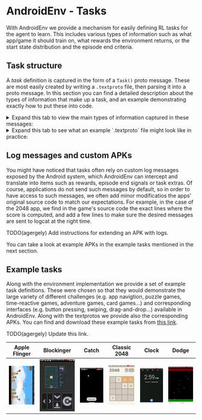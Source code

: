 # AndroidEnv - Tasks

<!-- copybara:strip_begin -->

<!--*
# Document freshness: For more information, see go/fresh-source.
freshness: { owner: 'agergely' reviewed: '2021-02-19' }
*-->

<!-- copybara:strip_end -->

With AndroidEnv we provide a mechanism for easily defining RL tasks for the
agent to learn. This includes various types of information such as what app/game
it should train on, what rewards the environment returns, or the start state
distribution and the episode end criteria.

## Task structure

A *task* definition is captured in the form of a `Task()` proto message. These
are most easily created by writing a `.textproto` file, then parsing it into a
proto message. In this section you can find a detailed description about the
types of information that make up a task, and an example demonstrating exactly
how to put these into code.

<details>
  <summary>Expand this tab to view the main types of information captured in these messages: </summary>

*   `id`: An ID used to identify the task.

*   `setup_steps`: These are steps the environment will perform right after
    launching the simulator. Possible steps include:

    *   `install_apk`: Installs an application from a specified path to the APK
        file.
    *   `start_activity`: Launches the requested app/activity.
    *   `rotate`: Sets the orientation of the device (landscape/portrait).

*   `reset_steps`: These are steps the environment will perform right at the
    beginning of a new RL episode. Possible steps include:

    *   `force_stop`: Stops a given app.
    *   `start_activity`: Launches the requested app/activity.
    *   `start_screen_pinning`: Restricts the agent's interaction to a
        particular activity through
        [screen pinning](https://support.google.com/android/answer/9455138?hl=en),
        meaning the agent will not be able to quit the given app.
    *   `clear_cache`: Clears the cache of a given app.

*   `success_conditions`: For each success condition defined, the environment
    will make sure that these conditions were met after finishing `setup_steps`
    and `reset_steps`. They might include conditions such as:

    *   `check_install`: Makes sure that the request app was successfully
        installed.
    *   `wait_for_app_screen`: Waits until the request app was successfully
        launched.

*   `expected_app_screen`: If this value is set to a particular activity, the
    environment will periodically check if the agent is still interacting with
    said activity, making sure it has not accidentally quit the application we
    want it to be training on.

*   `max_duration_sec`: Puts a time limit on the episodes, triggering an episode
    reset if the current episode has lasted too long.

*   `max_duration_steps`: Puts a step limit on the episodes, triggering an
    episode reset once the agent has reached the specified limit.

*   `log_parsing_config`: If the environment is parsing logcat messages, this
    field will determine what information it should listen for using regular
    expressions.

    *   `filters`: The environment filters log messages for these labels which
        signify that such messages were meant to be parsed by AndroidEnv.
    *   `log_regexps`: Once a log message was identified as relevant using the
        filters, the environment parses its contents using these regular
        expressions. For example, an application might be sending log messages
        of the form `reward: 1.0`, then the task will capture this info using
        the regexp `^[Rr]eward: ([-+]?[0-9]*\\.?[0-9]*)$`.

*   `extras_spec`: Determines the type and shape of extras exposed by the task.
    Extras are usually parsed from logcat messages.

</details>

<details>
  <summary>Expand this tab to see what an example `.textproto` file might look like in practice:</summary>

```python
id: "classic_2048"
name: "Classic 2048 - Default"
description: "Slide numbered tiles on a grid to combine them to create a tile with the number 2048"
package_name: "com.tpcstld.twozerogame"
full_activity_name: "com.tpcstld.twozerogame/com.tpcstld.twozerogame.MainActivity"

# Perform these upon launching the environment
setup_steps: [
  {
    # Install the 2048 app
    adb_call: {
      install_apk: {
        filesystem: {
          path: path/to/classic_2048.apk
        }
      }
    }
    # Check if it was installed correctly
    success_condition: {
      check_install: {
        package_name: "com.tpcstld.twozerogame"
        timeout_sec: 10.0
      }
    }
  },
  # Orient the screen in portait mode
  { adb_call: { rotate: { orientation: PORTRAIT_0 } } }
]

# Perform these upon episode resets
reset_steps: [

  # Stop the 2048 app
  { adb_call: { force_stop: { package_name: "com.tpcstld.twozerogame" } } },
  { adb_call: { clear_cache: { package_name: "com.tpcstld.twozerogame" } } },

  # Start the 2048 app
  {
    adb_call: {
      start_activity: {
        full_activity: "com.tpcstld.twozerogame/com.tpcstld.twozerogame.MainActivity"
        extra_args: [
            "--ez", '"RL_TASK_ENABLED"', '"true"',
            "--es", '"RL_TASK_GAME_CONFIG"', '"{}"'
        ]
      }
    }

    # Wait until the app has launched successfully
    success_condition: {
      wait_for_app_screen: {
        app_screen: {
          activity: "com.tpcstld.twozerogame/com.tpcstld.twozerogame.MainActivity"
          view_hierarchy_path: [
          ]
        }
        timeout_sec: 10.0
      }
      num_retries: 10
    }
  },

  # Make sure the agent cannot quit the 2048 app
  {
    adb_call: {
      start_screen_pinning: {
        full_activity: "com.tpcstld.twozerogame/com.tpcstld.twozerogame.MainActivity"
      }
    }
  }
]

# Periodically check if the agent has accidentally quit the app
expected_app_screen: {
  activity: "com.tpcstld.twozerogame/com.tpcstld.twozerogame.MainActivity"
  view_hierarchy_path: []
}

max_num_steps: 500

# Capture expected format of log messages
log_parsing_config: {
  filters: ["AndroidRLTask:V"]
  log_regexps: {
    score: "^[Ss]core: ([-+]?[0-9]*\\.?[0-9]*)$"
    reward: "^[Rr]eward: ([-+]?[0-9]*\\.?[0-9]*)$"
    episode_end: "^episode[ _]end$"
    extra: "^extra: (?P<name>[^ ]*)[ ]?(?P<extra>.*)$"
    json_extra: "^json_extra: (?P<json_extra>.*)$"
  }
}

# Capture expected shape and type of extras
extras_spec: [
  # Grid representing the state of the board.
  { name: "grid" shape: [4, 4], dtype: INT32},
  # Direction of the last swipe action that prompted that change in the state.
  # 0: up, 1: right, 2: down, 3: left
  { name: "direction" shape: [1], dtype: INT32 }
]

```

</details>

## Log messages and custom APKs

You might have noticed that tasks often rely on custom log messages exposed by
the Android system, which AndroidEnv can intercept and translate into items such
as rewards, episode end signals or task extras. Of course, applications do not
send such messages by default, so in order to have access to such messages, we
often add minor modificatios the apps' original source code to match our
expectations. For example, in the case of the 2048 app, we find in the game's
source code the exact lines where the score is computed, and add a few lines to
make sure the desired messages are sent to logcat at the right time.

TODO(agergely) Add instructions for extending an APK with logs.

You can take a look at example APKs in the example tasks mentioned in the next
section.

## Example tasks

Along with the environment implementation we provide a set of example task
definitions. These were chosen so that they would demonstrate the large variety
of different challenges (e.g. app navigtion, puzzle games, time-reactive games,
adventure games, card games...) and corresponding interfaces (e.g. button
pressing, swiping, drag-and-drop...) available in AndroidEnv. Along with the
textprotos we provide also the corresponding APKs. You can find and download
these example tasks from
[this link](https://pantheon.corp.google.com/storage/browser/android_env-tasks).

TODO(agergely) Update this link.

Apple Flinger                                                    | Blockinger                                           | Catch                                                                        | Classic 2048                                             | Clock                                      | Dodge
---------------------------------------------------------------- | ---------------------------------------------------- | ---------------------------------------------------------------------------- | -------------------------------------------------------- | ------------------------------------------ | -----
![Screenshot of 'apple_flinger'](images/apple_flinger_M_1_1.gif) | ![Screenshot of 'blockinger'](images/blockinger.gif) | ![Screenshot of 'catch_the_ball_default'](images/catch_the_ball_default.gif) | ![Screenshot of 'classic_2048'](images/classic_2048.gif) | ![Screenshot of 'clock'](images/clock.gif) | ![Screenshot of 'dodge_default'](images/dodge_default.gif)
